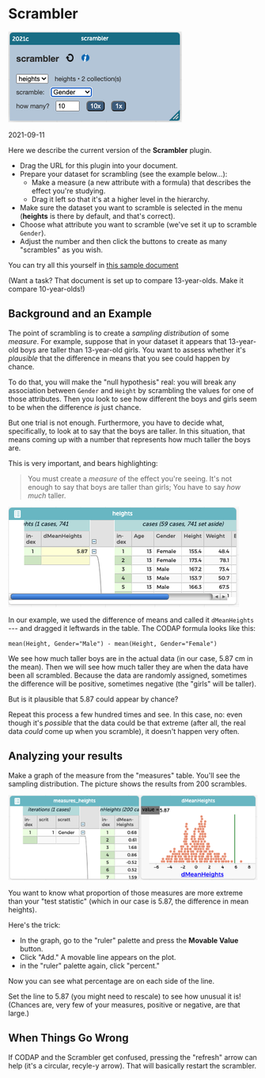 # Scrambler

![scrambler picture](doc-art/scrambler-plugin-basic.png)

2021-09-11

Here we describe the current version of the **Scrambler** plugin.

* Drag the URL for this plugin into your document.
* Prepare your dataset for scrambling (see the example below...):
    * Make a measure (a new attribute with a formula) that describes the effect you're studying.
    * Drag it left so that it's at a higher level in the hierarchy.
* Make sure the dataset you want to scramble is selected in the menu (**heights** is there by default, and that's correct).
* Choose what attribute you want to scramble (we've set it up to scramble `Gender`).
* Adjust the number and then click the buttons to create as many "scrambles" as you wish.

You can try all this yourself in [this sample document](https://codap.concord.org/releases/latest/static/dg/en/cert/index.html#shared=https%3A%2F%2Fcfm-shared.concord.org%2FjEeBNIbK29v5XwtZdmhy%2Ffile.json)

(Want a task? That document is set up to compare 13-year-olds. Make it compare 10-year-olds!)

## Background and an Example

The point of scrambling is to create a _sampling distribution_ of some _measure_. 
For example, suppose that in your dataset it appears that 13-year-old boys are taller than 13-year-old girls.
You want to assess whether it's _plausible_ that the difference in means that you see could happen by chance.

To do that, you will make the "null hypothesis" real: 
you will break any association between `Gender` and `Height` by scrambling the values for one of those attributes.
Then you look to see how different the boys and girls seem to be when the difference _is_ just chance.

But one trial is not enough. Furthermore, you have to decide what, specifically, to look at to say that the boys are taller.
In this situation, that means coming up with a number that represents how much taller the boys are. 

This is very important, and bears highlighting:

> You must create a _measure_ of the effect you're seeing. It's not enough to say that boys are taller than girls;
> You have to say _how much_ taller.
> 

![scrambler data](doc-art/scrambler-data-table.png)

In our example, we used the difference of means and called it `dMeanHeights` ---
and dragged it leftwards in the table.
The CODAP formula looks like this:

```
mean(Height, Gender="Male") - mean(Height, Gender="Female")
```

We see how much taller boys are in the actual data (in our case, 5.87 cm in the mean).
Then we will see how much taller they are when the data have been all scrambled. 
Because the data are randomly assigned, sometimes the difference will be positive, sometimes negative (the "girls" will be taller).

But is it plausible that 5.87 could appear by chance?

Repeat this process a few hundred times and see.
In this case, no: even though it's _possible_ that the data could be that extreme
(after all, the real data _could_ come up when you scramble),
it doesn't happen very often.


## Analyzing your results

Make a graph of the measure from the "measures" table.
You'll see the sampling distribution.
The picture shows the results from 200 scrambles. 

![scrambler measures](doc-art/scrambler-measures.png)

You want to know what proportion of those measures are more extreme than your "test statistic" 
(which in our case is 5.87, the difference in mean heights).

Here's the trick:

* In the graph, go to the "ruler" palette and press the **Movable Value** button. 
* Click "Add." A movable line appears on the plot.
* in the "ruler" palette again, click "percent."

Now you can see what percentage are on each side of the line.

Set the line to 5.87 (you might need to rescale) to see how unusual it is!
(Chances are, very few of your measures, positive or negative, are that large.)

## When Things Go Wrong

If CODAP and the Scrambler get confused, pressing the "refresh" arrow can help (it's a circular, recyle-y arrow). 
That will basically restart the scrambler.

